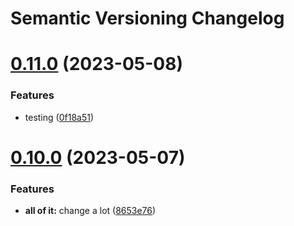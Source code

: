 # Semantic Versioning Changelog

# [0.11.0](https://github.com/aikosiadotcom/automaton-boilerplate/compare/v0.10.0...v0.11.0) (2023-05-08)


### Features

* testing ([0f18a51](https://github.com/aikosiadotcom/automaton-boilerplate/commit/0f18a511f9b5348c5b51ef87998cd558062ee533))

# [0.10.0](https://github.com/aikosiadotcom/automaton-boilerplate/compare/v0.9.0...v0.10.0) (2023-05-07)


### Features

* **all of it:** change a lot ([8653e76](https://github.com/aikosiadotcom/automaton-boilerplate/commit/8653e7634ba0bc4c07767f3b78091c9989e79d91))
